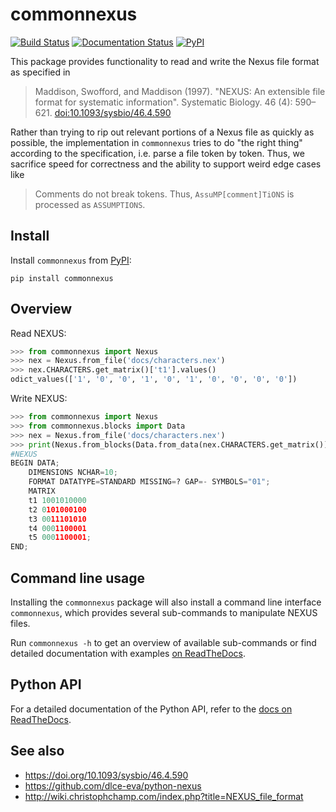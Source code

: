 # commonnexus

[![Build Status](https://github.com/dlce-eva/commonnexus/workflows/tests/badge.svg)](https://github.com/dlce-eva/commonnexus/actions?query=workflow%3Atests)
[![Documentation Status](https://readthedocs.org/projects/commonnexus/badge/?version=latest)](https://commonnexus.readthedocs.io/en/latest/?badge=latest)
[![PyPI](https://badge.fury.io/py/commonnexus.svg)](https://pypi.org/project/commonnexus)

This package provides functionality to read and write the Nexus file format as specified in

> Maddison, Swofford, and Maddison (1997). "NEXUS: An extensible file format for systematic information". Systematic Biology. 46 (4): 590–621. [doi:10.1093/sysbio/46.4.590](https://doi.org/10.1093/sysbio/46.4.590)

Rather than trying to rip out relevant portions of a Nexus file as quickly as possible, the implementation
in `commonnexus` tries to do "the right thing" according to the specification, i.e. parse a file token by
token. Thus, we sacrifice speed for correctness and the ability to support weird edge cases like

> Comments do not break tokens. Thus, `AssuMP[comment]TiONS` is processed as `ASSUMPTIONS`.



## Install

Install `commonnexus` from [PyPI](https://pypi.org/project/commonnexus):
```shell
pip install commonnexus
```


## Overview

Read NEXUS:

```python
>>> from commonnexus import Nexus
>>> nex = Nexus.from_file('docs/characters.nex')
>>> nex.CHARACTERS.get_matrix()['t1'].values()
odict_values(['1', '0', '0', '1', '0', '1', '0', '0', '0', '0'])
```

Write NEXUS:

```python
>>> from commonnexus import Nexus
>>> from commonnexus.blocks import Data
>>> nex = Nexus.from_file('docs/characters.nex')
>>> print(Nexus.from_blocks(Data.from_data(nex.CHARACTERS.get_matrix())))
#NEXUS
BEGIN DATA;
	DIMENSIONS NCHAR=10;
	FORMAT DATATYPE=STANDARD MISSING=? GAP=- SYMBOLS="01";
	MATRIX 
    t1 1001010000
    t2 0101000100
    t3 0011101010
    t4 0001100001
    t5 0001100001;
END;
```


## Command line usage

Installing the `commonnexus` package will also install a command line interface `commonnexus`, which provides several
sub-commands to manipulate NEXUS files.

Run `commonnexus -h` to get an overview of available sub-commands or find detailed documentation
with examples [on ReadTheDocs](https://commonnexus.readthedocs.io/en/latest/cli.html).


## Python API

For a detailed documentation of the Python API, refer to the
[docs on ReadTheDocs](https://commonnexus.readthedocs.io/en/latest/index.html).


## See also

- https://doi.org/10.1093/sysbio/46.4.590
- https://github.com/dlce-eva/python-nexus
- http://wiki.christophchamp.com/index.php?title=NEXUS_file_format
